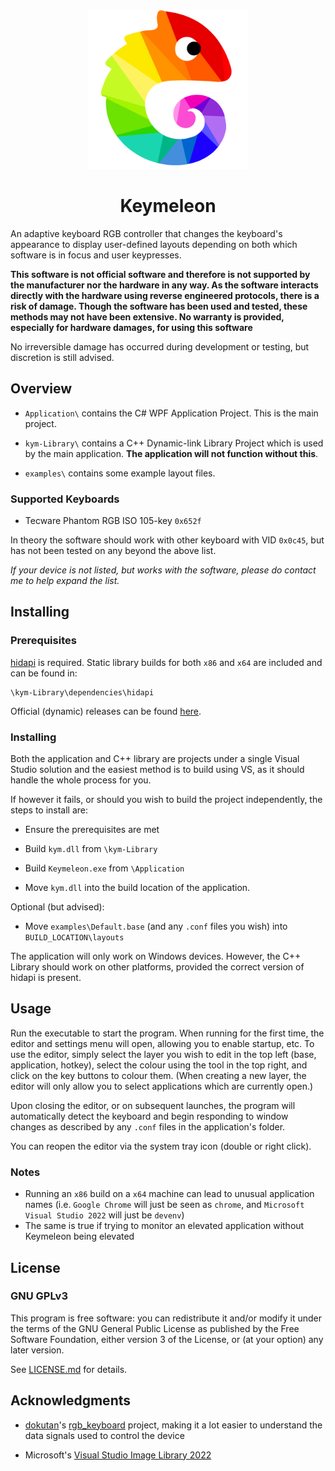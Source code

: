 <p align="center">
	<img width="256" height="256" src="https://github.com/Razzula/keymeleon/blob/main/Application/Resources/Keymeleon.svg">
</p>
<h1 align="center">Keymeleon</h1>

An adaptive keyboard RGB controller that changes the keyboard's appearance to display user-defined layouts depending on both which software is in focus and user keypresses. 

**This software is not official software and therefore is not supported by the manufacturer nor the hardware in any way. As the software interacts directly with the hardware using reverse engineered protocols, there is a risk of damage. Though the software has been used and tested, these methods may not have been extensive. No warranty is provided, especially for hardware damages, for using this software**

No irreversible damage has occurred during development or testing, but discretion is still advised.

## Overview

-  `Application\` contains the C# WPF Application Project. This is the main project.

-  `kym-Library\` contains a C++ Dynamic-link Library Project which is used by the main application. **The application will not function without this**.

-  `examples\` contains some example layout files.

### Supported Keyboards

- Tecware Phantom RGB ISO 105-key `0x652f`

In theory the software should work with other keyboard with VID `0x0c45`, but has not been tested on any beyond the above list.

_If your device is not listed, but works with the software, please do contact me to help expand the list._

## Installing

### Prerequisites

[hidapi](https://github.com/libusb/hidapi) is required. Static library builds for both `x86` and `x64` are included and can be found in:

```
\kym-Library\dependencies\hidapi
```

Official (dynamic) releases can be found [here](https://github.com/libusb/hidapi/releases).

### Installing

Both the application and C++ library are projects under a single Visual Studio solution and the easiest method is to build using VS, as it should handle the whole process for you.

If however it fails, or should you wish to build the project independently, the steps to install are:

- Ensure the prerequisites are met

- Build `kym.dll` from `\kym-Library`

- Build `Keymeleon.exe` from `\Application`

- Move `kym.dll` into the build location of the application.

Optional (but advised):

- Move `examples\Default.base` (and any `.conf` files you wish) into `BUILD_LOCATION\layouts`

The application will only work on Windows devices. However, the C++ Library should work on other platforms, provided the correct version of hidapi is present.

## Usage

Run the executable to start the program. When running for the first time, the editor and settings menu will open, allowing you to enable startup, etc. To use the editor, simply select the layer you wish to edit in the top left (base, application, hotkey), select the colour using the tool in the top right, and click on the key buttons to colour them. (When creating a new layer, the editor will only allow you to select applications which are currently open.)

Upon closing the editor, or on subsequent launches, the program will automatically detect the keyboard and begin responding to window changes as described by any `.conf` files in the application's folder.

You can reopen the editor via the system tray icon (double or right click).

### Notes

- Running an `x86` build on a `x64` machine can lead to unusual application names (i.e. `Google Chrome` will just be seen as `chrome`, and `Microsoft Visual Studio 2022` will just be `devenv`)
- The same is true if trying to monitor an elevated application without Keymeleon being elevated

## License
### GNU GPLv3
This program is free software: you can redistribute it and/or modify it under the terms of the GNU General Public License as published by the Free Software Foundation, either version 3 of the License, or (at your option) any later version.

See [LICENSE.md](LICENSE.md) for details.

## Acknowledgments

- [dokutan](https://github.com/dokutan)'s [rgb_keyboard](https://github.com/dokutan/rgb_keyboard) project, making it a lot easier to understand the data signals used to control the device

- Microsoft's [Visual Studio Image Library 2022](https://www.microsoft.com/en-gb/download/details.aspx?id=35825)